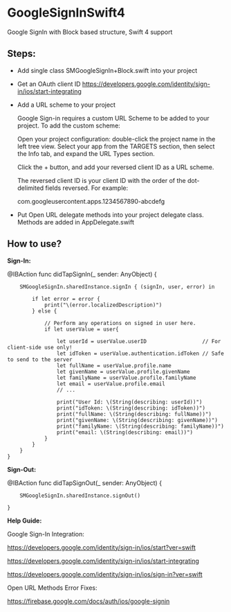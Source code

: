 # GoogleSignInSwift4
Google SignIn with Block based structure, Swift 4 support

## Steps:
- Add single class SMGoogleSignIn+Block.swift into your project

- Get an OAuth client ID
https://developers.google.com/identity/sign-in/ios/start-integrating

- Add a URL scheme to your project

    Google Sign-in requires a custom URL Scheme to be added to your project. To add the custom scheme:

    Open your project configuration: double-click the project name in the left tree view. Select your app from the TARGETS section, then select the Info tab, and expand the URL Types section.

    Click the + button, and add your reversed client ID as a URL scheme.

    The reversed client ID is your client ID with the order of the dot-delimited fields reversed. For example:

    com.googleusercontent.apps.1234567890-abcdefg

- Put Open URL delegate methods into your project delegate class. Methods are added in AppDelegate.swift

## How to use?

**Sign-In:**

@IBAction func didTapSignIn(_ sender: AnyObject) {
                               
        SMGoogleSignIn.sharedInstance.signIn { (signIn, user, error) in
                        
            if let error = error {
                print("\(error.localizedDescription)")
            } else {
                
                // Perform any operations on signed in user here.                
                if let userValue = user{
                    
                    let userId = userValue.userID                  // For client-side use only!
                    let idToken = userValue.authentication.idToken // Safe to send to the server
                    let fullName = userValue.profile.name
                    let givenName = userValue.profile.givenName
                    let familyName = userValue.profile.familyName
                    let email = userValue.profile.email
                    // ...
                    
                    print("User Id: \(String(describing: userId))")
                    print("idToken: \(String(describing: idToken))")
                    print("fullName: \(String(describing: fullName))")
                    print("givenName: \(String(describing: givenName))")
                    print("familyName: \(String(describing: familyName))")
                    print("email: \(String(describing: email))")
                }
            }
        }
    }
    
    
**Sign-Out:**

@IBAction func didTapSignOut(_ sender: AnyObject) {

        SMGoogleSignIn.sharedInstance.signOut()
        
    } 
    
**Help Guide:** 

 Google Sign-In Integration:
 
 https://developers.google.com/identity/sign-in/ios/start?ver=swift
 
 https://developers.google.com/identity/sign-in/ios/start-integrating
 
 https://developers.google.com/identity/sign-in/ios/sign-in?ver=swift
 
 
 Open URL Methods Error Fixes:
 
 https://firebase.google.com/docs/auth/ios/google-signin

